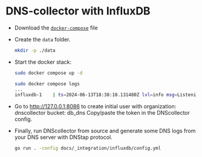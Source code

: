 
# DNS-collector with InfluxDB

- Download the [`docker-compose`](https://github.com/dmachard/go-dnscollector/blob/doc_atags/docs/_integration/influxdb/docker-compose.yml) file

- Create the `data` folder.

    ```bash
    mkdir -p ./data
    ```

- Start the docker stack:

    ```bash
    sudo docker compose up -d

    sudo docker compose logs
    ...
    influxdb-1    | ts=2024-06-13T18:38:18.131480Z lvl=info msg=Listening log_id=0plj8Rp0000 service=tcp-listener transport=http addr=:8086 port=8086
    ```

- Go to http://127.0.0.1:8086 to create initial user with
    organization: dnscollector
    bucket: db_dns
  Copy/paste the token in the DNScollector config.

- Finally, run DNScollector from source and generate some DNS logs from your DNS server with DNStap protocol.

    ```bash
    go run . -config docs/_integration/influxdb/config.yml
    ```

